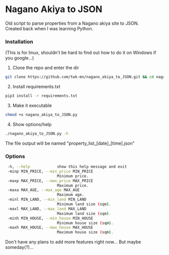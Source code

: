 # Nagano Akiya to JSON
Old script to parse properties from a Nagano akiya site to JSON.<br />
Created back when I was learning Python.

### Installation
(This is for linux, shouldn't be hard to find out how to do it on Windows if you google...)

1. Clone the repo and enter the dir
```sh
git clone https://github.com/twk-mn/nagano_akiya_to_JSON.git && cd nagano_akiya_to_JSON
```
2. Install requirements.txt

```sh
pip3 install -r requirements.txt
```

3. Make it executable
```sh
chmod +x nagano_akiya_to_JSON.py
```

4. Show options/help
 ```sh
./nagano_akiya_to_JSON.py -h
```

The file output will be named "property_list_[date]_[time].json"

### Options

 ```sh
  -h, --help            show this help message and exit
  -minp MIN_PRICE, --min_price MIN_PRICE
                        Minimum price.
  -maxp MAX_PRICE, --max_price MAX_PRICE
                        Maximum price.
  -maxa MAX_AGE, --max_age MAX_AGE
                        Maximum age.
  -minl MIN_LAND, --min_land MIN_LAND
                        Minimum land size (sqm).
  -maxl MAX_LAND, --max_land MAX_LAND
                        Maximum land size (sqm).
  -minh MIN_HOUSE, --min_house MIN_HOUSE
                        Minimum house size (sqm).
  -maxh MAX_HOUSE, --max_house MAX_HOUSE
                        Maximum house size (sqm).

```

Don't have any plans to add more features right now... But maybe someday(?)...
